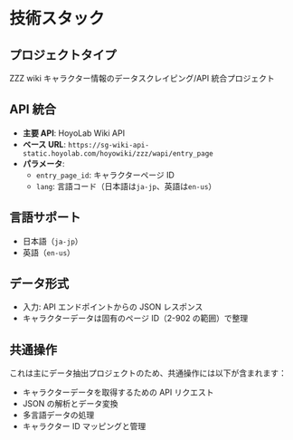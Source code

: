# 技術スタック

## プロジェクトタイプ

ZZZ wiki キャラクター情報のデータスクレイピング/API 統合プロジェクト

## API 統合

- **主要 API**: HoyoLab Wiki API
- **ベース URL**: `https://sg-wiki-api-static.hoyolab.com/hoyowiki/zzz/wapi/entry_page`
- **パラメータ**:
  - `entry_page_id`: キャラクターページ ID
  - `lang`: 言語コード（日本語は`ja-jp`、英語は`en-us`）

## 言語サポート

- 日本語（`ja-jp`）
- 英語（`en-us`）

## データ形式

- 入力: API エンドポイントからの JSON レスポンス
- キャラクターデータは固有のページ ID（2-902 の範囲）で整理

## 共通操作

これは主にデータ抽出プロジェクトのため、共通操作には以下が含まれます：

- キャラクターデータを取得するための API リクエスト
- JSON の解析とデータ変換
- 多言語データの処理
- キャラクター ID マッピングと管理
